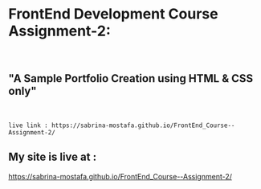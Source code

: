 # FrontEnd Development Course Assignment-2:
<br>

## "A Sample Portfolio Creation using HTML & CSS only"
<br/>

    live link : https://sabrina-mostafa.github.io/FrontEnd_Course--Assignment-2/

## My site is live at :
https://sabrina-mostafa.github.io/FrontEnd_Course--Assignment-2/
